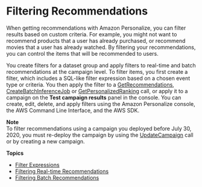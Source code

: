 # Filtering Recommendations<a name="filter"></a>

When getting recommendations with Amazon Personalize, you can filter results based on custom criteria\. For example, you might not want to recommend products that a user has already purchased, or recommend movies that a user has already watched\. By filtering your recommendations, you can control the items that will be recommended to users\.

You create filters for a dataset group and apply filters to real\-time and batch recommendations at the campaign level\. To filter items, you first create a filter, which includes a SQL\-like filter expression based on a chosen event type or criteria\. You then apply the filter to a [GetRecommendations](API_RS_GetRecommendations.md), [CreateBatchInferenceJob](API_CreateBatchInferenceJob.md) or [GetPersonalizedRanking](API_RS_GetPersonalizedRanking.md) call, or apply it to a campaign on the **Test campaign results** panel in the console\. You can create, edit, delete, and apply filters using the Amazon Personalize console, the AWS Command Line Interface, and the AWS SDK\. 

**Note**  
To filter recommendations using a campaign you deployed before July 30, 2020, you must re\-deploy the campaign by using the [UpdateCampaign](API_UpdateCampaign.md) call or by creating a new campaign\.

**Topics**
+ [Filter Expressions](filter-expressions.md)
+ [Filtering Real\-time Recommendations](filter-real-time.md)
+ [Filtering Batch Recommendations](filter-batch.md)